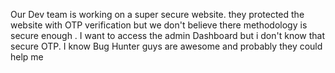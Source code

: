 Our Dev team is working on a super secure website. they protected the website with OTP verification but we don't believe there methodology is secure enough . I want  to access the admin Dashboard but i don't know that  secure OTP.  I know Bug Hunter guys are awesome and probably they could help me
